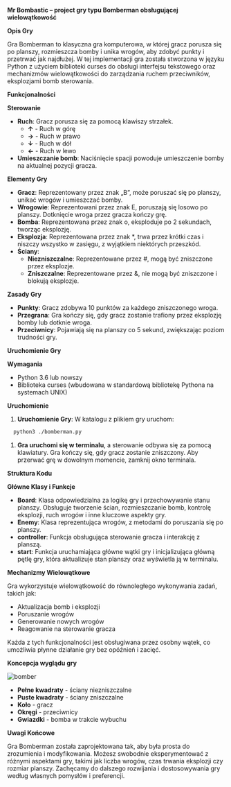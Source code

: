 **Mr Bombastic – project gry typu Bomberman obsługującej wielowątkowość**

**Opis Gry**

Gra Bomberman to klasyczna gra komputerowa, w której gracz porusza się po planszy, rozmieszcza bomby i unika wrogów, aby zdobyć punkty i przetrwać jak najdłużej. W tej implementacji gra została stworzona w języku Python z użyciem biblioteki curses do obsługi interfejsu tekstowego oraz mechanizmów wielowątkowości do zarządzania ruchem przeciwników, eksplozjami bomb sterowania.

**Funkcjonalności**

**Sterowanie**

- **Ruch**: Gracz porusza się za pomocą klawiszy strzałek.
  - **↑** - Ruch w górę
  - **→** - Ruch w prawo
  - **↓** - Ruch w dół
  - **←** - Ruch w lewo
- **Umieszczanie bomb**: Naciśnięcie spacji powoduje umieszczenie bomby na aktualnej pozycji gracza.

**Elementy Gry**

- **Gracz**: Reprezentowany przez znak „B”, może poruszać się po planszy, unikać wrogów i umieszczać bomby.
- **Wrogowie**: Reprezentowani przez znak E, poruszają się losowo po planszy. Dotknięcie wroga przez gracza kończy grę.
- **Bomba**: Reprezentowana przez znak o, eksploduje po 2 sekundach, tworząc eksplozję.
- **Eksplozja**: Reprezentowana przez znak \*, trwa przez krótki czas i niszczy wszystko w zasięgu, z wyjątkiem niektórych przeszkód.
- **Ściany**:
  - **Niezniszczalne**: Reprezentowane przez #, mogą być zniszczone przez eksplozje.
  - **Zniszczalne**: Reprezentowane przez &, nie mogą być zniszczone i blokują eksplozje.

**Zasady Gry**

- **Punkty**: Gracz zdobywa 10 punktów za każdego zniszczonego wroga.
- **Przegrana**: Gra kończy się, gdy gracz zostanie trafiony przez eksplozję bomby lub dotknie wroga.
- **Przeciwnicy**: Pojawiają się na planszy co 5 sekund, zwiększając poziom trudności gry.

**Uruchomienie Gry**

**Wymagania**

- Python 3.6 lub nowszy
- Biblioteka curses (wbudowana w standardową bibliotekę Pythona na systemach UNIX)

**Uruchomienie**

1. **Uruchomienie Gry**: W katalogu z plikiem gry uruchom:
```bash
  python3 ./bomberman.py
```
1. **Gra uruchomi się w terminalu**, a sterowanie odbywa się za pomocą klawiatury. Gra kończy się, gdy gracz zostanie zniszczony. Aby przerwać grę w dowolnym momencie, zamknij okno terminala.

**Struktura Kodu**

**Główne Klasy i Funkcje**

- **Board**: Klasa odpowiedzialna za logikę gry i przechowywanie stanu planszy. Obsługuje tworzenie ścian, rozmieszczanie bomb, kontrolę eksplozji, ruch wrogów i inne kluczowe aspekty gry.
- **Enemy**: Klasa reprezentująca wrogów, z metodami do poruszania się po planszy.
- **controller**: Funkcja obsługująca sterowanie gracza i interakcję z planszą.
- **start**: Funkcja uruchamiająca główne wątki gry i inicjalizująca główną pętlę gry, która aktualizuje stan planszy oraz wyświetla ją w terminalu.

**Mechanizmy Wielowątkowe**

Gra wykorzystuje wielowątkowość do równoległego wykonywania zadań, takich jak:

- Aktualizacja bomb i eksplozji
- Poruszanie wrogów
- Generowanie nowych wrogów
- Reagowanie na sterowanie gracza

Każda z tych funkcjonalności jest obsługiwana przez osobny wątek, co umożliwia płynne działanie gry bez opóźnień i zacięć.

**Koncepcja wyglądu gry**

![bomber](https://github.com/JohnyJasoon/Mr-Bombastic/assets/45130672/738fe2b2-28d2-4cdb-976d-ac86ef7a788e)

- **Pełne kwadraty** - ściany niezniszczalne
- **Puste kwadraty** - ściany zniszczalne
- **Koło** - gracz
- **Okręgi** - przeciwnicy
- **Gwiazdki** - bomba w trakcie wybuchu

**Uwagi Końcowe**

Gra Bomberman została zaprojektowana tak, aby była prosta do zrozumienia i modyfikowania. Możesz swobodnie eksperymentować z różnymi aspektami gry, takimi jak liczba wrogów, czas trwania eksplozji czy rozmiar planszy. Zachęcamy do dalszego rozwijania i dostosowywania gry według własnych pomysłów i preferencji.
